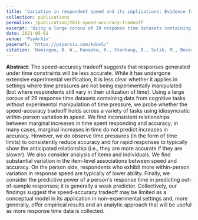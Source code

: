 ```yaml
---
title: 'Variation in respondent speed and its implications: Evidence from an adaptive testing scenario'
collection: publications
permalink: /publication/2021-speed-accuracy-tradeoff
excerpt: 'Using a large corpus of 29 response time datasets containing data from cognitive tasks without experimental manipulation of time pressure, we probe whether the speed-accuracy tradeoff holds across a variety of tasks using idiosyncratic within-person variation in speed and find inconsistent relationships between marginal increases in time spent responding and accuracy.'
date: 2021-05-01
venue: 'PsyArXiv'
paperurl: 'https://psyarxiv.com/kduv5/'
citation: 'Domingue, B. W., Kanopka, K., Stenhaug, B., Sulik, M., Beverly, T., Brinkhuis, M., Circi, R., Faul, J., Liao, D., McCandliss, B., Obradovic, J., Piech, C., Porter, T., Soland, J., Weeks, J., Wise, S., & Yeatman, J. (Under review). Speed accuracy tradeoff? Not so fast: Marginal changes in speed have inconsistent relationships with accuracy in real-world settings. Preprint available: https://psyarxiv.com/kduv5/'
---
```


**Abstract**: The speed-accuracy tradeoff suggests that responses generated under time constraints will be less accurate. While it has undergone extensive experimental verification, it is less clear whether it applies in settings where time pressures are not being experimentally manipulated (but where respondents still vary in their utilization of time).  Using a large corpus of 29 response time datasets containing data from cognitive tasks without experimental manipulation of time pressure, we probe whether the speed-accuracy tradeoff holds across a variety of tasks using idiosyncratic within-person variation in speed. We find inconsistent relationships between marginal increases in time spent responding and accuracy; in many cases, marginal increases in time do not predict increases in accuracy. However, we do observe time pressures (in the form of time limits) to consistently reduce accuracy and for rapid responses to typically show the anticipated relationship (i.e., they are  more accurate if they are slower). We also consider analysis of items and individuals. We find substantial variation in the item-level associations between speed and accuracy. On the person side, respondents who exhibit more within-person variation in response speed are typically of lower ability. Finally, we consider the predictive power of a person's response time in predicting out-of-sample responses; it is generally a weak predictor. Collectively, our findings suggest the speed-accuracy tradeoff may be limited as a conceptual model in its application in non-experimental settings and, more generally, offer empirical results and an analytic approach that will be useful as more response time data is collected.
